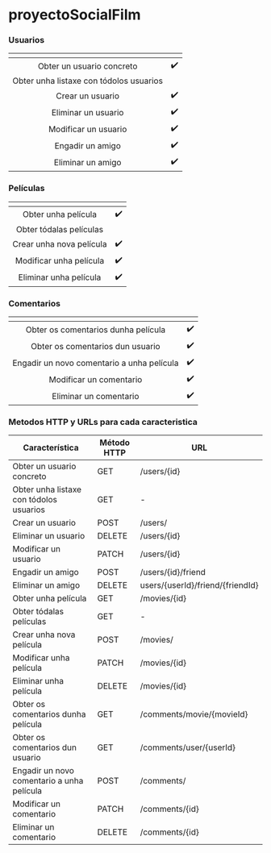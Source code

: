# proyectoSocialFilm
### Usuarios
|                <!-- -->                 | <!-- -->        |
|:---------------------------------------:|:---------------:|
|        Obter un usuario concreto        | ✔️ |
| Obter unha listaxe con tódolos usuarios |    |
|            Crear un usuario             | ✔️ |
|           Eliminar un usuario           | ✔️ |
|          Modificar un usuario           | ✔️ |
|            Engadir un amigo             | ✔️ |
|            Eliminar un amigo            | ✔️ |

### Películas
| <!-- -->      | <!-- -->        |
|:-------------:|:---------------:|
| Obter unha película | ✔️ |
| Obter tódalas películas |  |
| Crear unha nova película | ✔️ |
| Modificar unha película | ✔️ |
| Eliminar unha película  | ✔️ |

### Comentarios
| <!-- -->      | <!-- -->        |
|:-------------:|:---------------:|
| Obter os comentarios dunha película | ✔️ |
| Obter os comentarios dun usuario | ✔️ |
| Engadir un novo comentario a unha película | ✔️ |
| Modificar un comentario | ✔️ |
| Eliminar un comentario  | ✔️ |

### Metodos HTTP y URLs para cada caracteristica
| Característica                                | Método HTTP | URL                           |
|----------------------------------------------|-------------|-----------------------|
| Obter un usuario concreto | GET |  /users/{id}  |
| Obter unha listaxe con tódolos usuarios| GET  | ️-  |
| Crear un usuario | POST | /users/  |
| Eliminar un usuario | DELETE | /users/{id}  |
| Modificar un usuario | PATCH | /users/{id} |
| Engadir un amigo | POST | /users/{id}/friend  |
| Eliminar un amigo | DELETE | users/{userId}/friend/{friendId} |
| Obter unha película | GET  | /movies/{id}  |
| Obter tódalas películas | GET  | -️  |
| Crear unha nova película | POST  | /movies/  |
| Modificar unha película | PATCH | /movies/{id}  |
| Eliminar unha película | DELETE | /movies/{id}  |
| Obter os comentarios dunha película | GET  | ️/comments/movie/{movieId}  |
| Obter os comentarios dun usuario | GET  | ️/comments/user/{userId}  |
| Engadir un novo comentario a unha película | POST | ️/comments/  |
| Modificar un comentario | PATCH | /comments/{id}  |
| Eliminar un comentario | DELETE | /comments/{id}  |



